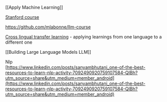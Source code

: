 [[Apply Machine Learning]]

[Stanford course](https://www.youtube.com/playlist?list=PLoROMvodv4rOSH4v6133s9LFPRHjEmbmJ)

https://github.com/mlabonne/llm-course

[Cross lingual transfer learning](https://www.youtube.com/watch?v=z0WbBA5pZgI&t=104) - applying learnings from one language to a different one

[[Building Large Language Models LLM]]

Nlp  
[https://www.linkedin.com/posts/sanyambhutani_one-of-the-best-resources-to-learn-nlp-activity-7092490920759107584-QIBh?utm_source=share&utm_medium=member_android](https://www.linkedin.com/posts/sanyambhutani_one-of-the-best-resources-to-learn-nlp-activity-7092490920759107584-QIBh?utm_source=share&utm_medium=member_android)

